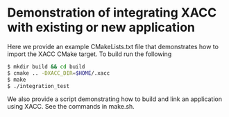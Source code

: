 # Demonstration of integrating XACC with existing or new application

Here we provide an example CMakeLists.txt file that demonstrates how 
to import the XACC CMake target. To build run the following 

```bash
$ mkdir build && cd build
$ cmake .. -DXACC_DIR=$HOME/.xacc
$ make 
$ ./integration_test
```

We also provide a script demonstrating how to build and link 
an application using XACC. See the commands in make.sh.
